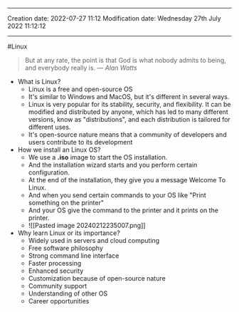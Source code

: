 
----
Creation date: 2022-07-27 11:12
Modification date: Wednesday 27th July 2022 11:12:12

----

#Linux 

> But at any rate, the point is that God is what nobody admits to being, and everybody really is.
> — <cite>Alan Watts</cite>

- What is Linux?
	- Linux is a free and open-source OS
	- It's similar to Windows and MacOS, but it's different in several ways.
	- Linux is very popular for its stability, security, and flexibility. It can be modified and distributed by anyone, which has led to many different versions, know as "distributions", and each distribution is tailored for different uses.
	- It's open-source nature means that a community of developers and users contribute to its development
- How we install an Linux OS?
	- We use a **.iso** image to start the OS installation.
	- And the installation wizard starts and you perform certain configuration.
	- At the end of the installation, they give you a message Welcome To Linux.
	- And when you send certain commands to your OS like "Print something on the printer"
	- And your OS give the command to the printer and it prints on the printer.
	- ![[Pasted image 20240212235007.png]]
- Why learn Linux or its importance?
	- Widely used in servers and cloud computing
	- Free software philosophy
	- Strong command line interface
	- Faster processing
	- Enhanced security
	- Customization because of open-source nature
	- Community support
	- Understanding of other OS
	- Career opportunities




